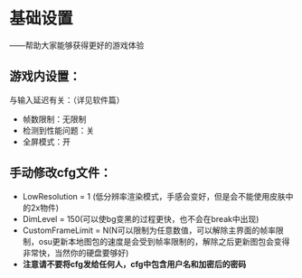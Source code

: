 # 基础设置

——帮助大家能够获得更好的游戏体验

## 游戏内设置：

与输入延迟有关：（详见软件篇）

* 帧数限制：无限制
* 检测到性能问题：关
* 全屏模式：开

## 手动修改cfg文件：

* LowResolution = 1 \(低分辨率渲染模式，手感会变好，但是会不能使用皮肤中的2x物件\)
* DimLevel = 150\(可以使bg变黑的过程更快，也不会在break中出现\)
* CustomFrameLimit = N\(N可以限制为任意数值，可以解除主界面的帧率限制，osu更新本地图包的速度是会受到帧率限制的，解除之后更新图包会变得非常快，当然你的硬盘要够好\)
* **注意请不要将cfg发给任何人，cfg中包含用户名和加密后的密码**

